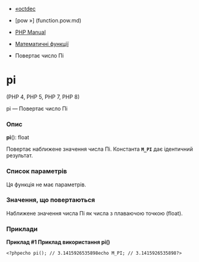 - [«octdec](function.octdec.md)
- [pow »] (function.pow.md)

- [PHP Manual](index.md)
- [Математичні функції](ref.math.md)
- Повертає число Пі

# pi

(PHP 4, PHP 5, PHP 7, PHP 8)

pi — Повертає число Пі

### Опис

**pi**(): float

Повертає наближене значення числа Пі. Константа **`M_PI`** дає
ідентичний результат.

### Список параметрів

Ця функція не має параметрів.

### Значення, що повертаються

Наближене значення числа Пі як числа з плаваючою точкою (float).

### Приклади

**Приклад #1 Приклад використання **pi()****

`<?phpecho pi(); // 3.1415926535898echo M_PI; // 3.1415926535898?> `
